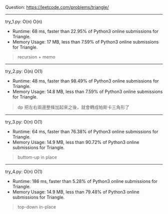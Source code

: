 Question: https://leetcode.com/problems/triangle/

---

try_1.py: O(n) O(n)

* Runtime: 68 ms, faster than 22.95% of Python3 online submissions for Triangle.
* Memory Usage: 17 MB, less than 7.59% of Python3 online submissions for Triangle.

> recursion + memo

---

try_2.py: O(n) O(1)

* Runtime: 48 ms, faster than 98.49% of Python3 online submissions for Triangle.
* Memory Usage: 14.8 MB, less than 7.59% of Python3 online submissions for Triangle.

> dp
> 把左右兩邊整條加起來之後，就會轉成帕斯卡三角形了

---

try_3.py: O(n) O(1)

* Runtime: 64 ms, faster than 76.38% of Python3 online submissions for Triangle.
* Memory Usage: 14.9 MB, less than 90.72% of Python3 online submissions for Triangle.

> buttom-up in place

---

try_4.py: O(n) O(1)

* Runtime: 186 ms, faster than 5.28% of Python3 online submissions for Triangle.
* Memory Usage: 14.9 MB, less than 79.48% of Python3 online submissions for Triangle.

> top-down in-place
